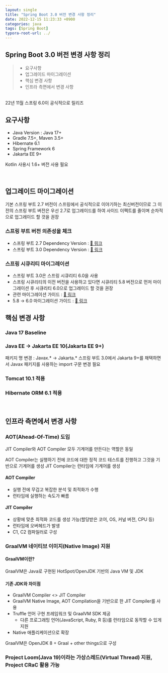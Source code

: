 ```yaml
---
layout: single
title: "Spring Boot 3.0 버전 변경 사항 정리"
date: 2022-12-15 11:23:33 +0900
categories: java
tags: [Spring Boot]
typora-root-url: ../
---
```



## Spring Boot 3.0 버전 변경 사항 정리
> - 요구사항
> - 업그레이드 마이그레이션
> - 핵심 변경 사항
> - 인프라 측면에서 변경 사항

<br>
22년 11월 스프링 6.0이 공식적으로 릴리즈

## 요구사항

- Java Version : Java 17+
- Gradle 7.5+, Maven 3.5+
- Hibernate 6.1
- Spring Framework 6
- Jakarta EE 9+

Kotlin 사용시 1.6+ 버전 사용 필요

<br>

## 업그레이드 마이그레이션

기본 스프링 부트 2.7 버전이 스프링에서 공식적으로 이야기하는 최신버전이므로 그 이전의 스프링 부트 버전은 우선 2.7로 업그레이드를 하여 사이드 이펙트를 줄이며 순차적으로 업그레이드 할 것을 권장

### 스프링 부트 버전 의존성을 체크
- 스프링 부트 2.7 Dependency Version : [🔗 링크](https://docs.spring.io/spring-boot/docs/2.7.x/reference/html/dependency-versions.html#appendix.dependency-versions)
- 스프링 부트 3.0 Dependency Version : [🔗 링크](https://docs.spring.io/spring-boot/docs/3.0.x/reference/html/dependency-versions.html#appendix.dependency-versions)
### 스프링 시큐리티 마이그레이션
- 스프링 부트 3.0은 스프링 시큐리티 6.0을 사용
- 스프링 시큐리티의 이전 버전을 사용하고 있다면 시큐리티 5.8 버전으로 먼저 마이그레이션 후 시큐리티 6.0으로 업그레이드 할 것을 권장
- 관련 마이그레이션 가이드 : [🔗 링크](https://docs.spring.io/spring-security/reference/5.8/migration/index.html)
- 5.8 → 6.0 마이그레이션 가이드 : [🔗 링크](https://docs.spring.io/spring-security/reference/6.0/migration/index.html)

## 핵심 변경 사항

### Java 17 Baseline

### Java EE → Jakarta EE 10(Jakarta EE 9+)

패키지 명 변경 : Javax.* → Jakarta.*
스프링 부트 3.0에서 Jakarta 9+를 채택하면서 Javax 패키지를 사용하는 import 구문 변경 필요

### Tomcat 10.1 적용

### Hibernate ORM 6.1 적용

<br>

## 인프라 측면에서 변경 사항

### AOT(Ahead-Of-Time) 도입

JIT Compiler와 AOT Compiler 모두 기계어를 만든다는 역할은 동일

AOT Compiler는 실행하기 전에 코드에 대한 정적 코드 테스트를 진행하고 그것을 기반으로 기계어를 생성
JIT Compiler는 런타임에 기계어를 생성

#### AOT Compiler

- 실행 전에 무겁고 복잡한 분석 및 최적화가 수행
- 런타임에 실행하는 속도가 빠름

#### JIT Compiler

- 상황에 맞춘 최적화 코드를 생성 가능(할당받은 코어, OS, 커널 버전, CPU 등)
- 런타임에 오버헤드가 발생
- C1, C2 컴파일러로 구성

### GraalVM 네이티브 이미지(Native Image) 지원

#### GraalVM이란?

GraalVM은 Java로 구현된 HotSpot/OpenJDK 기반의 Java VM 및 JDK

#### 기존 JDK와 차이점

- GraalVM Compiler <> JIT Compiler
- GraalVM Native Image, AOT Compilation을 기반으로 한 JIT Compiler를 사용
- Truffle 언어 구현 프레임워크 및 GraalVM SDK 제공
  - 다른 프로그래밍 언어(JavaScript, Ruby, R 등)를 런타임으로 동작할 수 있게 지원
- Native 애플리케이션으로 확장

GraalVM은 OpenJDK 8 + Graal + other things으로 구성

### Project Loom(Java 19)이라는 가상스레드(Virtual Thread) 지원, Project CRaC 활용 가능

<br>